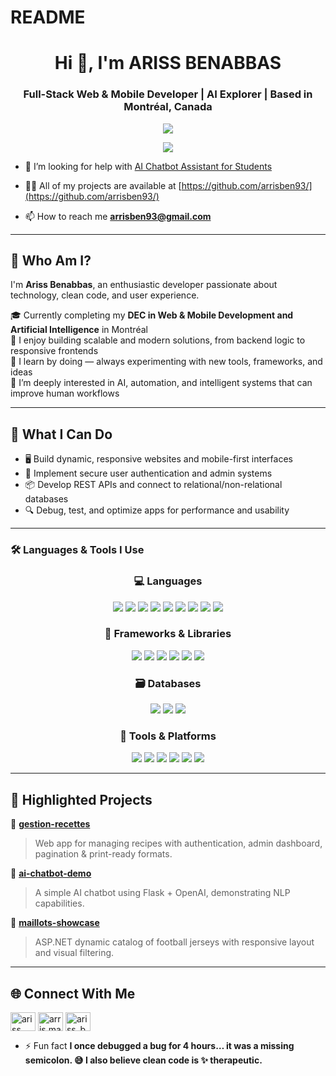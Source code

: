 # README
<h1 align="center">Hi 👋, I'm ARISS BENABBAS</h1>
<h3 align="center">Full-Stack Web & Mobile Developer | AI Explorer | Based in Montréal, Canada</h3>

<p align="center">
    <img align="center" src="https://media.giphy.com/media/z5iCvo1oCbqt7ukMQs/giphy.gif">
    <p align="center">
  <img src="https://readme-typing-svg.demolab.com/?lines=Clean%20Code%20Lover%20%7C%20Creative%20Thinker;Full-Stack%20Developer%20%7C%20AI%20Explorer;Passionate%20about%20Innovation%20and%20Tech;&center=true&width=500&height=45" />
</p>
</p>

- 🤝 I’m looking for help with [AI Chatbot Assistant for Students](https://github.com/arrisben93/ai-study-buddy)

- 👨‍💻 All of my projects are available at [https://github.com/arrisben93/](https://github.com/arrisben93/)

- 📫 How to reach me **arrisben93@gmail.com**



---

## 🧠 Who Am I?

I'm **Ariss Benabbas**, an enthusiastic developer passionate about technology, clean code, and user experience.

🎓 Currently completing my **DEC in Web & Mobile Development and Artificial Intelligence** in Montréal  
🧱 I enjoy building scalable and modern solutions, from backend logic to responsive frontends  
🚀 I learn by doing — always experimenting with new tools, frameworks, and ideas  
🧠 I’m deeply interested in AI, automation, and intelligent systems that can improve human workflows  

---

## 🎯 What I Can Do

- 🖥️ Build dynamic, responsive websites and mobile-first interfaces  
- 🔐 Implement secure user authentication and admin systems  
- 📦 Develop REST APIs and connect to relational/non-relational databases  
- 🔍 Debug, test, and optimize apps for performance and usability  

---

### 🛠️ Languages & Tools I Use

<h3 align="center">💻 Languages</h3>
<p align="center">
  <img src="https://img.shields.io/badge/HTML5-E34F26?style=for-the-badge&logo=html5&logoColor=white"/>
  <img src="https://img.shields.io/badge/CSS3-1572B6?style=for-the-badge&logo=css3&logoColor=white"/>
  <img src="https://img.shields.io/badge/PHP-777BB4?style=for-the-badge&logo=php&logoColor=white"/>
  <img src="https://img.shields.io/badge/JavaScript-F7DF1E?style=for-the-badge&logo=javascript&logoColor=black"/>
  <img src="https://img.shields.io/badge/Java-007396?style=for-the-badge&logo=java&logoColor=white"/>
  <img src="https://img.shields.io/badge/C%23-239120?style=for-the-badge&logo=c-sharp&logoColor=white"/>
  <img src="https://img.shields.io/badge/-00599C?style=for-the-badge&logo=c&logoColor=white"/>
  <img src="https://img.shields.io/badge/Python-3776AB?style=for-the-badge&logo=python&logoColor=white"/>
  <img src="https://img.shields.io/badge/Kotlin-0095D5?style=for-the-badge&logo=kotlin&logoColor=white"/>
</p>

<h3 align="center">🧱 Frameworks & Libraries</h3>
<p align="center">
  <img src="https://img.shields.io/badge/React-20232A?style=for-the-badge&logo=react&logoColor=61DAFB"/>
  <img src="https://img.shields.io/badge/Node.js-339933?style=for-the-badge&logo=nodedotjs&logoColor=white"/>
  <img src="https://img.shields.io/badge/.NET-512BD4?style=for-the-badge&logo=dotnet&logoColor=white"/>
  <img src="https://img.shields.io/badge/Android-3DDC84?style=for-the-badge&logo=android&logoColor=white"/>
  <img src="https://img.shields.io/badge/Bootstrap-7952B3?style=for-the-badge&logo=bootstrap&logoColor=white"/>
  <img src="https://img.shields.io/badge/Laravel-FF2D20?style=for-the-badge&logo=laravel&logoColor=white"/>
</p>

<h3 align="center">🗃️ Databases</h3>
<p align="center">
  <img src="https://img.shields.io/badge/MySQL-4479A1?style=for-the-badge&logo=mysql&logoColor=white"/>
  <img src="https://img.shields.io/badge/MongoDB-47A248?style=for-the-badge&logo=mongodb&logoColor=white"/>
  <img src="https://img.shields.io/badge/SQLite-003B57?style=for-the-badge&logo=sqlite&logoColor=white"/>
</p>

<h3 align="center">🧩 Tools & Platforms</h3>
<p align="center">
  <img src="https://img.shields.io/badge/GitHub-181717?style=for-the-badge&logo=github&logoColor=white"/>
  <img src="https://img.shields.io/badge/Postman-FF6C37?style=for-the-badge&logo=postman&logoColor=white"/>
  <img src="https://img.shields.io/badge/VSCode-007ACC?style=for-the-badge&logo=visualstudiocode&logoColor=white"/>
  <img src="https://img.shields.io/badge/Visual%20Studio-5C2D91?style=for-the-badge&logo=visualstudio&logoColor=white"/>
  <img src="https://img.shields.io/badge/Android%20Studio-3DDC84?style=for-the-badge&logo=androidstudio&logoColor=white"/>
  <img src="https://img.shields.io/badge/XAMPP-FB7A24?style=for-the-badge&logo=xampp&logoColor=white"/>
</p>


---

## 🚀 Highlighted Projects

🔧 [**gestion-recettes**](https://github.com/samibouhraoua/gestion-recettes)  
> Web app for managing recipes with authentication, admin dashboard, pagination & print-ready formats.

🤖 [**ai-chatbot-demo**](https://github.com/samibouhraoua/ai-chatbot-demo)  
> A simple AI chatbot using Flask + OpenAI, demonstrating NLP capabilities.

🎽 [**maillots-showcase**](https://github.com/samibouhraoua/maillots-showcase)  
> ASP.NET dynamic catalog of football jerseys with responsive layout and visual filtering.

---

## 🌐 Connect With Me
<p align="left">
<a href="https://linkedin.com/in/ariss benabbas" target="blank"><img align="center" src="https://raw.githubusercontent.com/rahuldkjain/github-profile-readme-generator/master/src/images/icons/Social/linked-in-alt.svg" alt="ariss benabbas" height="30" width="40" /></a>
<a href="https://fb.com/arris.madrid" target="blank"><img align="center" src="https://raw.githubusercontent.com/rahuldkjain/github-profile-readme-generator/master/src/images/icons/Social/facebook.svg" alt="arris.madrid" height="30" width="40" /></a>
<a href="https://instagram.com/ariss_benabb27" target="blank"><img align="center" src="https://raw.githubusercontent.com/rahuldkjain/github-profile-readme-generator/master/src/images/icons/Social/instagram.svg" alt="ariss_benabb27" height="30" width="40" /></a>
</p>

- ⚡ Fun fact **I once debugged a bug for 4 hours… it was a missing semicolon. 😅 I also believe clean code is ✨ therapeutic.**


